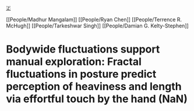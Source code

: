 [🇿](zotero://select/library/items/Z4LF3LVH)

[[People/Madhur Mangalam]] [[People/Ryan Chen]] [[People/Terrence R. McHugh]] [[People/Tarkeshwar Singh]] [[People/Damian G. Kelty-Stephen]] 
# Bodywide fluctuations support manual exploration: Fractal fluctuations in posture predict perception of heaviness and length via effortful touch by the hand (NaN)

